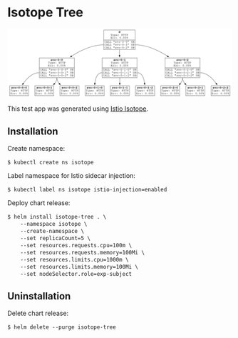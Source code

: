 # Isotope Tree

![App graph](./media/app-graph.png)

This test app was generated using [Istio Isotope](https://github.com/istio/tools/tree/master/isotope).

## Installation

Create namespace:

```
$ kubectl create ns isotope
```

Label namespace for Istio sidecar injection:

```
$ kubectl label ns isotope istio-injection=enabled
```

Deploy chart release:

```
$ helm install isotope-tree . \
    --namespace isotope \
    --create-namespace \
    --set replicaCount=5 \
    --set resources.requests.cpu=100m \
    --set resources.requests.memory=100Mi \
    --set resources.limits.cpu=1000m \
    --set resources.limits.memory=100Mi \
    --set nodeSelector.role=exp-subject
```

## Uninstallation

Delete chart release:

```
$ helm delete --purge isotope-tree
```
